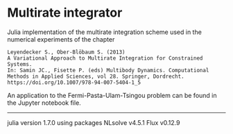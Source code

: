 # Multirate integrator

Julia implementation of the multirate integration scheme used in the numerical experiments of the chapter

	Leyendecker S., Ober-Blöbaum S. (2013)
	A Variational Approach to Multirate Integration for Constrained Systems.
	In: Samin JC., Fisette P. (eds) Multibody Dynamics. Computational Methods in Applied Sciences, vol 28. Springer, Dordrecht.
	https://doi.org/10.1007/978-94-007-5404-1_5

An application to the Fermi-Pasta-Ulam-Tsingou problem can be found in the Jupyter notebook file.


---------------------
julia version 1.7.0
using packages
NLsolve v4.5.1
Flux v0.12.9

